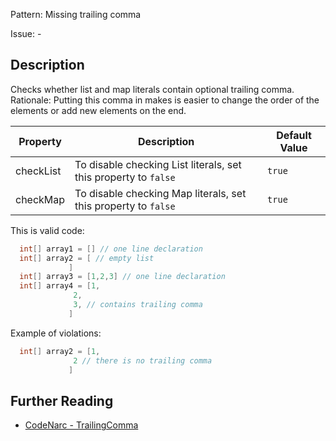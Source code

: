 Pattern: Missing trailing comma

Issue: -

## Description

Checks whether list and map literals contain optional trailing comma. Rationale: Putting this comma in makes is easier to change the order of the elements or add new elements on the end.

| **Property** | **Description**                                                 | **Default Value** |
| --- | --- | --- |
| checkList    | To disable checking List literals, set this property to `false` | `true`            |
| checkMap     | To disable checking Map literals, set this property to `false`  | `true`            |

This is valid code:

``` groovy
  int[] array1 = [] // one line declaration
  int[] array2 = [ // empty list
             ]
  int[] array3 = [1,2,3] // one line declaration
  int[] array4 = [1,
              2,
              3, // contains trailing comma
             ]
```

Example of violations:

``` groovy
  int[] array2 = [1,
              2 // there is no trailing comma
             ]
```

## Further Reading

* [CodeNarc - TrailingComma](http://codenarc.sourceforge.net/codenarc-rules-convention.html#TrailingComma)